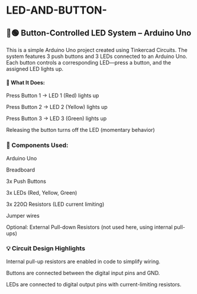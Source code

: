 # LED-AND-BUTTON-
## 🔴🟢 Button-Controlled LED System – Arduino Uno


This is a simple Arduino Uno project created using Tinkercad Circuits. The system features 3 push buttons and 3 LEDs connected to an Arduino Uno. Each button controls a corresponding LED—press a button, and the assigned LED lights up.


#### 🔧 What It Does:
Press Button 1 → LED 1 (Red) lights up

Press Button 2 → LED 2 (Yellow) lights up

Press Button 3 → LED 3 (Green) lights up

Releasing the button turns off the LED (momentary behavior)


### 🧰 Components Used:
Arduino Uno

Breadboard

3x Push Buttons

3x LEDs (Red, Yellow, Green)

3x 220Ω Resistors (LED current limiting)

Jumper wires

Optional: External Pull-down Resistors (not used here, using internal pull-ups)


### 💡 Circuit Design Highlights
Internal pull-up resistors are enabled in code to simplify wiring.

Buttons are connected between the digital input pins and GND.

LEDs are connected to digital output pins with current-limiting resistors.
